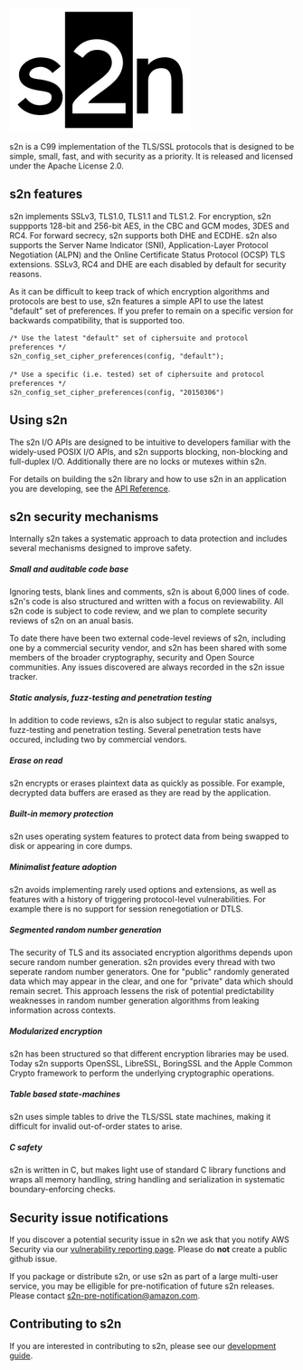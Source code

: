 <img src="docs/images/s2n_logo_github.png" alt="s2n">

s2n is a C99 implementation of the TLS/SSL protocols that is designed to be simple, small, fast, and with security as a priority. It is released and licensed under the Apache License 2.0. 

## s2n features

s2n implements SSLv3, TLS1.0, TLS1.1 and TLS1.2. For encryption, s2n suppports 128-bit and 256-bit AES, in the CBC and GCM modes, 3DES and RC4. For forward secrecy, s2n supports both DHE and ECDHE. s2n also supports the Server Name Indicator (SNI), Application-Layer Protocol Negotiation (ALPN) and the Online Certificate Status Protocol (OCSP) TLS extensions. SSLv3, RC4 and DHE are each disabled by default for security reasons. 

As it can be difficult to keep track of which encryption algorithms and protocols are best to use, s2n features a simple API to use the latest "default" set of preferences. If you prefer to remain on a specific version for backwards compatibility, that is supported too. 

    /* Use the latest "default" set of ciphersuite and protocol preferences */
    s2n_config_set_cipher_preferences(config, "default");
    
    /* Use a specific (i.e. tested) set of ciphersuite and protocol preferences */
    s2n_config_set_cipher_preferences(config, "20150306")

## Using s2n

The s2n I/O APIs are designed to be intuitive to developers familiar with the widely-used POSIX I/O APIs, and s2n supports blocking, non-blocking and full-duplex I/O. Additionally there are no locks or mutexes within s2n. 

For details on building the s2n library and how to use s2n in an application you are developing, see the [API Reference](https://github.com/awslabs/s2n/blob/master/docs/USAGE-GUIDE.md).

## s2n security mechanisms

Internally s2n takes a systematic approach to data protection and includes several mechanisms designed to improve safety.

##### Small and auditable code base
Ignoring tests, blank lines and comments, s2n is about 6,000 lines of code. s2n's code is also structured and written with a focus on reviewability. All s2n code is subject to code review, and we plan to complete security reviews of s2n on an anual basis.

To date there have been two external code-level reviews of s2n, including one by a commercial security vendor, and s2n has been shared with some members of the broader cryptography, security and Open Source communities. Any issues discovered are always recorded in the s2n issue tracker. 

##### Static analysis, fuzz-testing and penetration testing

In addition to code reviews, s2n is also subject to regular static analsys, fuzz-testing and penetration testing. Several penetration tests have occured, including two by commercial vendors.  

##### Erase on read
s2n encrypts or erases plaintext data as quickly as possible. For example, decrypted data buffers are erased as they are read by the application.

##### Built-in memory protection
s2n uses operating system features to protect data from being swapped to disk or appearing in core dumps.

##### Minimalist feature adoption
s2n avoids implementing rarely used options and extensions, as well as features with a history of triggering protocol-level vulnerabilities. For example there is no support for session renegotiation or DTLS.

##### Segmented random number generation
The security of TLS and its associated encryption algorithms depends upon secure random number generation. s2n provides every thread with two seperate random number generators. One for "public" randomly generated data which may appear in the clear, and one for "private" data which should remain secret. This approach lessens the risk of potential predictability weaknesses in random number generation algorithms from leaking information across contexts. 

##### Modularized encryption
s2n has been structured so that different encryption libraries may be used. Today s2n supports OpenSSL, LibreSSL, BoringSSL and the Apple Common Crypto framework to perform the underlying cryptographic operations.

##### Table based state-machines
s2n uses simple tables to drive the TLS/SSL state machines, making it difficult for invalid out-of-order states to arise. 

##### C safety
s2n is written in C, but makes light use of standard C library functions and wraps all memory handling, string handling and serialization in systematic boundary-enforcing checks. 

## Security issue notifications
If you discover a potential security issue in s2n we ask that you notify
AWS Security via our [vulnerability reporting page](http://aws.amazon.com/security/vulnerability-reporting/). Please do **not** create a public github issue. 

If you package or distribute s2n, or use s2n as part of a large multi-user service, you may be elligible for pre-notification of future s2n releases. Please contact s2n-pre-notification@amazon.com.  

## Contributing to s2n
If you are interested in contributing to s2n, please see our [development guide](https://github.com/awslabs/s2n/blob/master/docs/DEVELOPMENT-GUIDE.md).
